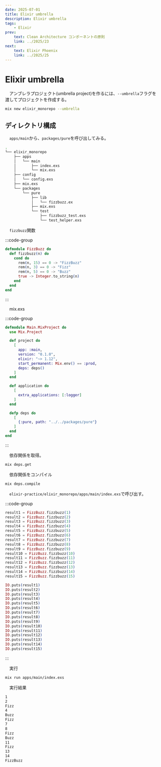 ```yaml
---
date: 2025-07-01
title: Elixir umbrella
description: Elixir umbrella
tags: 
    - Elixir
prev:
    text: Clean Architecture コンポーネントの原則
    link: ../2025/23
next:
    text: Elixir Phoenix
    link: ../2025/25
---
```


# Elixir umbrella

&emsp;アンブレラプロジェクト(umbrella project)を作るには、`--umbrella`フラグを渡してプロジェクトを作成する。

```sh
mix new elixir_monorepo --umbrella
```

## ディレクトリ構成

&emsp;`apps/main`から、`packages/pure`を呼び出してみる。

```sh
.
└── elixir_monorepo
    ├── apps
    │   └── main
    │       ├── index.exs
    │       └── mix.exs
    ├── config
    │   └── config.exs
    ├── mix.exs
    └── packages
        └── pure
            ├── lib
            │   └── fizzbuzz.ex
            ├── mix.exs
            └── test
                ├── fizzbuzz_test.exs
                └── test_helper.exs
```

&emsp;`fizzbuzz`関数

:::code-group
```elixir [elixir_monorepo/packages/pure/lib/fizzbuzz.ex]
defmodule FizzBuzz do
  def fizzbuzz(n) do
    cond do
      rem(n, 15) == 0 -> "FizzBuzz"
      rem(n, 3) == 0 -> "Fizz"
      rem(n, 5) == 0 -> "Buzz"
      true -> Integer.to_string(n)
    end
  end
end
```
:::

&emsp;mix.exs

:::code-group
```elixir [elixir-practice/elixir_monorepo/apps/main/mix.exs]
defmodule Main.MixProject do
  use Mix.Project

  def project do
    [
      app: :main,
      version: "0.1.0",
      elixir: "~> 1.12",
      start_permanent: Mix.env() == :prod,
      deps: deps()
    ]
  end

  def application do
    [
      extra_applications: [:logger]
    ]
  end

  defp deps do
    [
      {:pure, path: "../../packages/pure"}
    ]
  end
end
```
:::

&emsp;依存関係を取得。

```sh
mix deps.get
```

&emsp;依存関係をコンパイル

```sh
mix deps.compile
```

&emsp;`elixir-practice/elixir_monorepo/apps/main/index.exs`で呼び出す。

:::code-group
```elixir [elixir-practice/elixir_monorepo/apps/main/index.exs]
result1 = FizzBuzz.fizzbuzz(1)
result2 = FizzBuzz.fizzbuzz(2)
result3 = FizzBuzz.fizzbuzz(3)
result4 = FizzBuzz.fizzbuzz(4)
result5 = FizzBuzz.fizzbuzz(5)
result6 = FizzBuzz.fizzbuzz(6)
result7 = FizzBuzz.fizzbuzz(7)
result8 = FizzBuzz.fizzbuzz(8)
result9 = FizzBuzz.fizzbuzz(9)
result10 = FizzBuzz.fizzbuzz(10)
result11 = FizzBuzz.fizzbuzz(11)
result12 = FizzBuzz.fizzbuzz(12)
result13 = FizzBuzz.fizzbuzz(13)
result14 = FizzBuzz.fizzbuzz(14)
result15 = FizzBuzz.fizzbuzz(15)

IO.puts(result1)
IO.puts(result2)
IO.puts(result3)
IO.puts(result4)
IO.puts(result5)
IO.puts(result6)
IO.puts(result7)
IO.puts(result8)
IO.puts(result9)
IO.puts(result10)
IO.puts(result11)
IO.puts(result12)
IO.puts(result13)
IO.puts(result14)
IO.puts(result15)
```
:::

&emsp;実行

```sh
mix run apps/main/index.exs
```

&emsp;実行結果

```sh
1
2
Fizz
4
Buzz
Fizz
7
8
Fizz
Buzz
11
Fizz
13
14
FizzBuzz
```